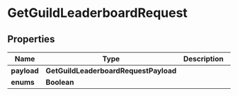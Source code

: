

# GetGuildLeaderboardRequest


## Properties

| Name | Type | Description | Notes |
|------------ | ------------- | ------------- | -------------|
|**payload** | **GetGuildLeaderboardRequestPayload** |  |  |
|**enums** | **Boolean** |  |  [optional] |



